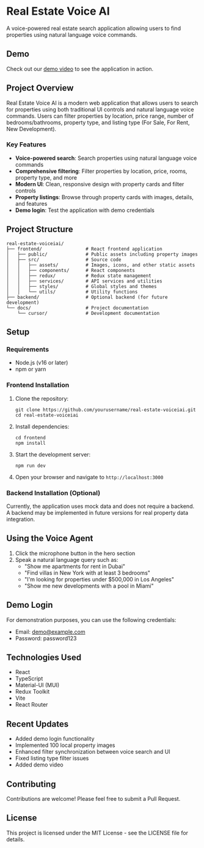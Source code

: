 # Real Estate Voice AI

A voice-powered real estate search application allowing users to find properties using natural language voice commands.

## Demo
Check out our [demo video](https://github.com/yourusername/real-estate-voiceiai/raw/main/frontend/src/assets/demo/real_estate_voice_search_demo.mp4) to see the application in action.

## Project Overview

Real Estate Voice AI is a modern web application that allows users to search for properties using both traditional UI controls and natural language voice commands. Users can filter properties by location, price range, number of bedrooms/bathrooms, property type, and listing type (For Sale, For Rent, New Development).

### Key Features

- **Voice-powered search**: Search properties using natural language voice commands
- **Comprehensive filtering**: Filter properties by location, price, rooms, property type, and more
- **Modern UI**: Clean, responsive design with property cards and filter controls
- **Property listings**: Browse through property cards with images, details, and features
- **Demo login**: Test the application with demo credentials

## Project Structure

```
real-estate-voiceiai/
├── frontend/                # React frontend application
│   ├── public/              # Public assets including property images
│   ├── src/                 # Source code
│   │   ├── assets/          # Images, icons, and other static assets
│   │   ├── components/      # React components
│   │   ├── redux/           # Redux state management
│   │   ├── services/        # API services and utilities
│   │   ├── styles/          # Global styles and themes
│   │   └── utils/           # Utility functions
├── backend/                 # Optional backend (for future development)
└── docs/                    # Project documentation
    └── cursor/              # Development documentation
```

## Setup

### Requirements

- Node.js (v16 or later)
- npm or yarn

### Frontend Installation

1. Clone the repository:
   ```
   git clone https://github.com/yourusername/real-estate-voiceiai.git
   cd real-estate-voiceiai
   ```

2. Install dependencies:
   ```
   cd frontend
   npm install
   ```

3. Start the development server:
   ```
   npm run dev
   ```

4. Open your browser and navigate to `http://localhost:3000`

### Backend Installation (Optional)

Currently, the application uses mock data and does not require a backend. A backend may be implemented in future versions for real property data integration.

## Using the Voice Agent

1. Click the microphone button in the hero section
2. Speak a natural language query such as:
   - "Show me apartments for rent in Dubai"
   - "Find villas in New York with at least 3 bedrooms"
   - "I'm looking for properties under $500,000 in Los Angeles"
   - "Show me new developments with a pool in Miami"

## Demo Login

For demonstration purposes, you can use the following credentials:
- Email: demo@example.com
- Password: password123

## Technologies Used

- React
- TypeScript
- Material-UI (MUI)
- Redux Toolkit
- Vite
- React Router

## Recent Updates

- Added demo login functionality
- Implemented 100 local property images
- Enhanced filter synchronization between voice search and UI
- Fixed listing type filter issues
- Added demo video

## Contributing

Contributions are welcome! Please feel free to submit a Pull Request.

## License

This project is licensed under the MIT License - see the LICENSE file for details. 